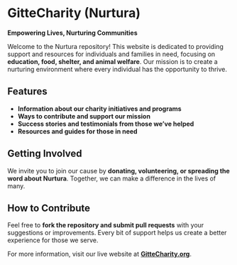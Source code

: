 # GitteCharity (Nurtura)

**Empowering Lives, Nurturing Communities**

Welcome to the Nurtura repository! This website is dedicated to providing support and resources for individuals and families in need, focusing on **education, food, shelter, and animal welfare**. Our mission is to create a nurturing environment where every individual has the opportunity to thrive.

## Features
- **Information about our charity initiatives and programs**
- **Ways to contribute and support our mission**
- **Success stories and testimonials from those we’ve helped**
- **Resources and guides for those in need**

## Getting Involved
We invite you to join our cause by **donating, volunteering, or spreading the word about Nurtura**. Together, we can make a difference in the lives of many.

## How to Contribute
Feel free to **fork the repository and submit pull requests** with your suggestions or improvements. Every bit of support helps us create a better experience for those we serve.

For more information, visit our live website at **[GitteCharity.org](https://pratikgitte.github.io/GitteCharity/)**.

